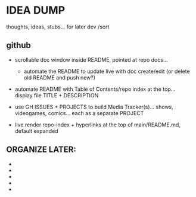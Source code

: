 # IDEA DUMP 

thoughts, ideas, stubs... for later dev /sort



## github

- scrollable doc window inside README, pointed at repo docs... 
  - automate the README to update live with doc create/edit (or delete old README and push new?) 
- automate README with Table of Contents/repo index at the top... display file TITLE + DESCRIPTION

- use GH ISSUES + PROJECTS to build Media Tracker(s)... shows, videogames, comics... each as a separate PROJECT

- live render repo-index + hyperlinks at the top of main/README.md, default expanded


## ORGANIZE LATER: 

- 
- 
- 
- 
- 
